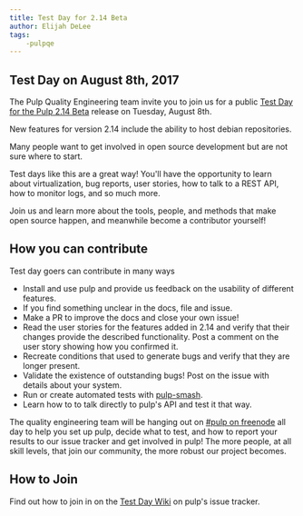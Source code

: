 ```yaml
---
title: Test Day for 2.14 Beta
author: Elijah DeLee
tags:
    -pulpqe
---
```


Test Day on August 8th, 2017
-----------------------

The Pulp Quality Engineering team invite you to join us for a public 
[Test Day for the Pulp 2.14 Beta](https://pulp.plan.io/projects/pulp/wiki/Test_Day_on_August_8_2017)
release on Tuesday, August 8th.

New features for version 2.14 include the ability to host debian repositories.

Many people want to get involved in open source development but are not sure
where to start.

Test days like this are a great way! 
You'll have the opportunity to learn about virtualization, bug reports,
user stories, how to talk to a REST API, how to monitor logs, and so much more.

Join us and learn more about the tools, people, and methods that make open
source happen, and meanwhile become a contributor yourself!

How you can contribute
------------------------

Test day goers can contribute in many ways

* Install and use pulp and provide us feedback on the usability of different
features.
* If you find something unclear in the docs, file and issue.
* Make a PR to improve the docs and close your own issue!
* Read the user stories for the features added in 2.14 and verify that their changes
provide the described functionality. Post a comment on the user story showing how you confirmed it.
* Recreate conditions that used to generate bugs and verify that they are longer present.
* Validate the existence of outstanding bugs! Post on the issue with details about your system.
* Run or create automated tests with [pulp-smash](https://github.com/PulpQE/pulp-smash).
* Learn how to to talk directly to pulp's API and test it that way.

The quality engineering team will be hanging out on [#pulp on
freenode](http://webchat.freenode.net/?channels=#pulp&uio=d4) all day to help
you set up pulp, decide what to test, and how to report your results to our
issue tracker and get involved in pulp! The more people, at all skill levels,
that join our community, the more robust our project becomes.

How to Join
------------------------

Find out how to join in on the
[Test Day Wiki](https://pulp.plan.io/projects/pulp/wiki/Test_Day_on_August_8_2017) on
pulp's issue tracker.
